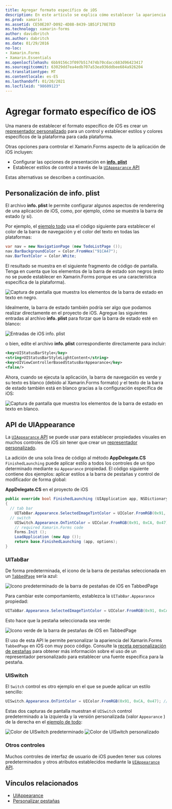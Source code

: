 ```yaml
---
title: Agregar formato específico de iOS
description: En este artículo se explica cómo establecer la apariencia específica de iOS sin usar un Xamarin.Forms representador personalizado.
ms.prod: xamarin
ms.assetid: CE50E207-D092-4D88-8439-1B51F178E7ED
ms.technology: xamarin-forms
author: davidbritch
ms.author: dabritch
ms.date: 01/29/2016
no-loc:
- Xamarin.Forms
- Xamarin.Essentials
ms.openlocfilehash: 6bb9156c3f097b517474b70cdacc683d96423417
ms.sourcegitcommit: 63029dd7ea4edb707a53ea936ddbee684a926204
ms.translationtype: MT
ms.contentlocale: es-ES
ms.lasthandoff: 01/20/2021
ms.locfileid: "98609123"
---
```

# <a name="adding-ios-specific-formatting"></a>Agregar formato específico de iOS

Una manera de establecer el formato específico de iOS es crear un [representador personalizado](~/xamarin-forms/app-fundamentals/custom-renderer/index.md) para un control y establecer estilos y colores específicos de la plataforma para cada plataforma.

Otras opciones para controlar el Xamarin.Forms aspecto de la aplicación de iOS incluyen:

- Configurar las opciones de presentación en [ **info. plist**](#customizing-infoplist)
- Establecer estilos de control a través de la [ `UIAppearance` API](#uiappearance-api)

Estas alternativas se describen a continuación.

## <a name="customizing-infoplist"></a>Personalización de info. plist

El archivo **info. plist** le permite configurar algunos aspectos de renderering de una aplicación de iOS, como, por ejemplo, cómo se muestra la barra de estado (y si).

Por ejemplo, el [ejemplo todo](/samples/xamarin/xamarin-forms-samples/todo) usa el código siguiente para establecer el color de la barra de navegación y el color del texto en todas las plataformas:

```csharp
var nav = new NavigationPage (new TodoListPage ());
nav.BarBackgroundColor = Color.FromHex("91CA47");
nav.BarTextColor = Color.White;
```

El resultado se muestra en el siguiente fragmento de código de pantalla. Tenga en cuenta que los elementos de la barra de estado son negros (esto no se puede establecer en Xamarin.Forms porque es una característica específica de la plataforma).

![Captura de pantalla que muestra los elementos de la barra de estado en texto en negro.](theme-images/status-default-sml.png)

Idealmente, la barra de estado también podría ser algo que podamos realizar directamente en el proyecto de iOS. Agregue las siguientes entradas al archivo **info. plist** para forzar que la barra de estado esté en blanco:

![Entradas de iOS info. plist](theme-images/info-plist.png)

o bien, edite el archivo **info. plist** correspondiente directamente para incluir:

```xml
<key>UIStatusBarStyle</key>
<string>UIStatusBarStyleLightContent</string>
<key>UIViewControllerBasedStatusBarAppearance</key>
<false/>
```

Ahora, cuando se ejecuta la aplicación, la barra de navegación es verde y su texto es blanco (debido al Xamarin.Forms formato) *y* el texto de la barra de estado también está en blanco gracias a la configuración específica de iOS:

![Captura de pantalla que muestra los elementos de la barra de estado en texto en blanco.](theme-images/status-white-sml.png)

## <a name="uiappearance-api"></a>API de UIAppearance

La [ `UIAppearance` API](~/ios/user-interface/ios-ui/introduction-to-the-appearance-api.md) se puede usar para establecer propiedades visuales en muchos controles de iOS *sin* tener que crear un [representador personalizado](~/xamarin-forms/app-fundamentals/custom-renderer/index.md).

La adición de una sola línea de código al método **AppDelegate.CS** `FinishedLaunching` puede aplicar estilo a todos los controles de un tipo determinado mediante su `Appearance` propiedad. El código siguiente contiene dos ejemplos: aplicar estilos a la barra de pestañas y control de modificador de forma global:

**AppDelegate.CS** en el proyecto de iOS

```csharp
public override bool FinishedLaunching (UIApplication app, NSDictionary options)
{
  // tab bar
    UITabBar.Appearance.SelectedImageTintColor = UIColor.FromRGB(0x91, 0xCA, 0x47); // green
  // switch
    UISwitch.Appearance.OnTintColor = UIColor.FromRGB(0x91, 0xCA, 0x47); // green
    // required Xamarin.Forms code
    Forms.Init ();
    LoadApplication (new App ());
    return base.FinishedLaunching (app, options);
}
```

### <a name="uitabbar"></a>UITabBar

De forma predeterminada, el icono de la barra de pestañas seleccionada en un [`TabbedPage`](~/xamarin-forms/app-fundamentals/navigation/tabbed-page.md)
sería azul:

![Icono predeterminado de la barra de pestañas de iOS en TabbedPage](theme-images/tabbar-default.png)

Para cambiar este comportamiento, establezca la `UITabBar.Appearance` propiedad:

```csharp
UITabBar.Appearance.SelectedImageTintColor = UIColor.FromRGB(0x91, 0xCA, 0x47); // green
```

Esto hace que la pestaña seleccionada sea verde:

![Icono verde de la barra de pestañas de iOS en TabbedPage](theme-images/tabbar-custom.png)

El uso de esta API le permite personalizar la apariencia del Xamarin.Forms
`TabbedPage` en iOS con muy poco código. Consulte la [receta personalización de pestañas](https://github.com/xamarin/recipes/tree/master/Recipes/xamarin-forms/iOS/customize-tabs) para obtener más información sobre el uso de un representador personalizado para establecer una fuente específica para la pestaña.

### <a name="uiswitch"></a>UISwitch

El `Switch` control es otro ejemplo en el que se puede aplicar un estilo sencillo:

```csharp
UISwitch.Appearance.OnTintColor = UIColor.FromRGB(0x91, 0xCA, 0x47); // green
```

Estas dos capturas de pantalla muestran el `UISwitch` control predeterminado a la izquierda y la versión personalizada (valor `Appearance` ) de la derecha en el [ejemplo de todo](/samples/xamarin/xamarin-forms-samples/todo):

![Color de UISwitch predeterminado](theme-images/switch-default.png) ![Color de UISwitch personalizado](theme-images/switch-custom.png)

### <a name="other-controls"></a>Otros controles

Muchos controles de interfaz de usuario de iOS pueden tener sus colores predeterminados y otros atributos establecidos mediante la [ `UIAppearance` API](~/ios/user-interface/ios-ui/introduction-to-the-appearance-api.md).

## <a name="related-links"></a>Vínculos relacionados

- [UIAppearance](~/ios/user-interface/ios-ui/introduction-to-the-appearance-api.md)
- [Personalizar pestañas](https://github.com/xamarin/recipes/tree/master/Recipes/xamarin-forms/iOS/customize-tabs)